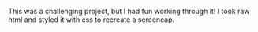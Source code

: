 This was a challenging project, but I had fun working through it!  I took raw html and styled it with css to recreate a screencap.